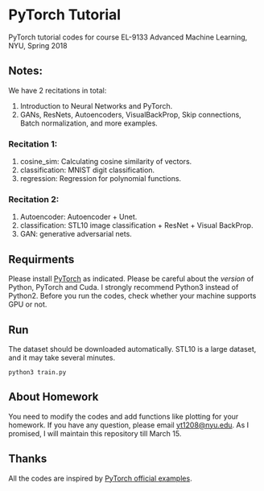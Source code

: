 # PyTorch Tutorial
PyTorch tutorial codes for course EL-9133 Advanced Machine Learning, NYU, Spring 2018

## Notes:
We have 2 recitations in total:
1. Introduction to Neural Networks and PyTorch.
2. GANs, ResNets, Autoencoders, VisualBackProp, Skip connections, Batch normalization, and more examples.

### Recitation 1:
1. cosine_sim: Calculating cosine similarity of vectors.
2. classification: MNIST digit classification.
3. regression: Regression for polynomial functions.

### Recitation 2:
1. Autoencoder: Autoencoder + Unet.
2. classification: STL10 image classification + ResNet + Visual BackProp.
3. GAN: generative adversarial nets.

## Requirments
Please install [PyTorch](http://pytorch.org/) as indicated. Please be careful about the *version* of Python, PyTorch and Cuda. I strongly recommend Python3 instead of Python2. Before you run the codes, check whether your machine supports GPU or not.

## Run
The dataset should be downloaded automatically. STL10 is a large dataset, and it may take several minutes.
```
python3 train.py
```
## About Homework
You need to modify the codes and add functions like plotting for your homework. If you have any question, please email yt1208@nyu.edu. As I promised, I will maintain this repository till March 15.

## Thanks
All the codes are inspired by [PyTorch official examples](https://github.com/pytorch/examples). 
